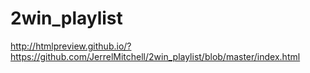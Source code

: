 # 2win_playlist

http://htmlpreview.github.io/?https://github.com/JerrelMitchell/2win_playlist/blob/master/index.html
